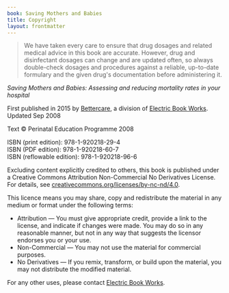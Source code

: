 ```yaml
---
book: Saving Mothers and Babies
title: Copyright
layout: frontmatter
---
```


> We have taken every care to ensure that drug dosages and related medical advice in this book are accurate. However, drug and disinfectant dosages can change and are updated often, so always double-check dosages and procedures against a reliable, up-to-date formulary and the given drug's documentation before administering it.

*Saving Mothers and Babies: Assessing and reducing mortality rates in your hospital*

First published in 2015 by [Bettercare](http://bettercare.co.za), a division of [Electric Book Works](http://www.electricbookworks.com). Updated Sep 2008

Text © Perinatal Education Programme 2008

ISBN (print edition): 978-1-920218-29-4  
ISBN (PDF edition): 978-1-920218-60-7  
ISBN (reflowable edition): 978-1-920218-96-6

Excluding content explicitly credited to others, this book is published under a Creative Commons Attribution Non-Commercial No Derivatives License. For details, see [creativecommons.org/licenses/by-nc-nd/4.0](http://creativecommons.org/licenses/by-nc-nd/4.0/).

This licence means you may share, copy and redistribute the material in any medium or format under the following terms:

* Attribution — You must give appropriate credit, provide a link to the license, and indicate if changes were made. You may do so in any reasonable manner, but not in any way that suggests the licensor endorses you or your use.
* Non-Commercial — You may not use the material for commercial purposes.
* No Derivatives — If you remix, transform, or build upon the material, you may not distribute the modified material.

For any other uses, please contact [Electric Book Works](http://electricbookworks.com).
